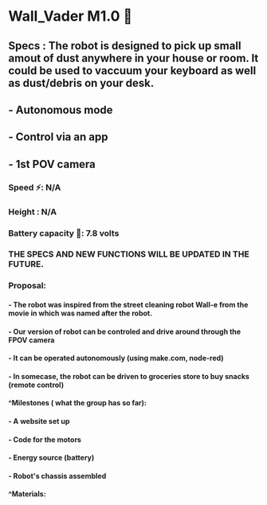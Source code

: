 # Wall_Vader M1.0 🤖
## Specs : The robot is designed to pick up small amout of dust anywhere in your house or room. It could be used to vaccuum your keyboard as well as dust/debris on your desk.
## - Autonomous mode
## - Control via an app 
## - 1st POV camera
### Speed ⚡: N/A
### Height : N/A
### Battery capacity 🔋: 7.8 volts
### THE SPECS AND NEW FUNCTIONS WILL BE UPDATED IN THE FUTURE.
### Proposal:
#### - The robot was inspired from the street cleaning robot Wall-e from the movie in which was named after the robot. 
#### - Our version of robot can be controled and drive around through the FPOV camera
#### - It can be operated autonomously (using make.com, node-red)
#### - In somecase, the robot can be driven to groceries store to buy snacks (remote control)
#### ^Milestones ( what the group has so far):
#### - A website set up
#### - Code for the motors
#### - Energy source (battery)
#### - Robot's chassis assembled
#### ^Materials: 
#### 



